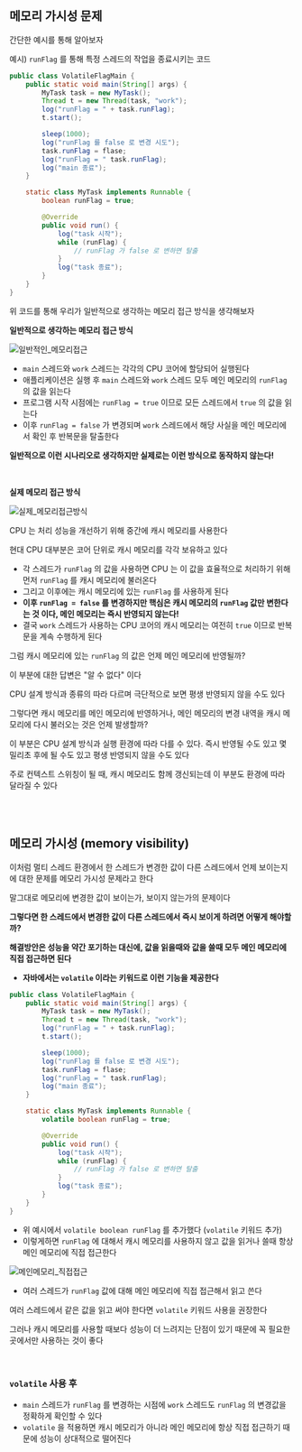## 메모리 가시성 문제

간단한 예시를 통해 알아보자

예시) `runFlag` 를 통해 특정 스레드의 작업을 종료시키는 코드

```java
public class VolatileFlagMain {
    public static void main(String[] args) {
        MyTask task = new MyTask();
        Thread t = new Thread(task, "work");
        log("runFlag = " + task.runFlag);
        t.start();

        sleep(1000);
        log("runFlag 를 false 로 변경 시도");
        task.runFlag = flase;
        log("runFlag = " task.runFlag);
        log("main 종료");
    }

    static class MyTask implements Runnable {
        boolean runFlag = true;

        @Override
        public void run() {
            log("task 시작");
            while (runFlag) {
                // runFlag 가 false 로 변하면 탈출
            }
            log("task 종료");
        }
    }
}
```

위 코드를 통해 우리가 일반적으로 생각하는 메모리 접근 방식을 생각해보자

**일반적으로 생각하는 메모리 접근 방식**

![일반적인_메모리접근](./img/일반적인_메모리접근.png)

- `main` 스레드와 `work` 스레드는 각각의 CPU 코어에 할당되어 실행된다
- 애플리케이션은 실행 후 `main` 스레드와 `work` 스레드 모두 메인 메모리의 `runFlag` 의 값을 읽는다
- 프로그램 시작 시점에는 `runFlag = true` 이므로 모든 스레드에서 `true` 의 값을 읽는다
- 이후 `runFlag = false` 가 변경되며 `work` 스레드에서 해당 사실을 메인 메모리에서 확인 후 반복문을 탈출한다

**일반적으로 이런 시나리오로 생각하지만 실제로는 이런 방식으로 동작하지 않는다!**

</br>

**실제 메모리 접근 방식**

![실제_메모리접근방식](./img/실제_메모리접근방식.png)

CPU 는 처리 성능을 개선하기 위해 중간에 캐시 메모리를 사용한다

현대 CPU 대부분은 코어 단위로 캐시 메모리를 각각 보유하고 있다

- 각 스레드가 `runFlag` 의 값을 사용하면 CPU 는 이 값을 효율적으로 처리하기 위해 먼저 `runFlag` 를 캐시 메모리에 불러온다
- 그리고 이후에는 캐시 메모리에 있는 `runFlag` 를 사용하게 된다
- **이후 `runFlag = false` 를 변경하지만 핵심은 캐시 메모리의 `runFlag` 값만 변한다는 것 이다, 메인 메모리는 즉시 반영되지 않는다!**
- 결국 `work` 스레드가 사용하는 CPU 코어의 캐시 메모리는 여전히 `true` 이므로 반복문을 계속 수행하게 된다

그럼 캐시 메모리에 있는 `runFlag` 의 값은 언제 메인 메모리에 반영될까?

이 부분에 대한 답변은 "알 수 없다" 이다

CPU 설계 방식과 종류의 따라 다르며 극단적으로 보면 평생 반영되지 않을 수도 있다

그렇다면 캐시 메모리를 메인 메모리에 반영하거나, 메인 메모리의 변경 내역을 캐시 메모리에 다시 불러오는 것은 언제 발생할까?

이 부분은 CPU 설계 방식과 실행 환경에 따라 다를 수 있다. 즉시 반영될 수도 있고 몇 밀리초 후에 될 수도 있고 평생 반영되지 않을 수도 있다

주로 컨텍스트 스위칭이 될 때, 캐시 메모리도 함께 갱신되는데 이 부분도 환경에 따라 달라질 수 있다

</br>
</br>

## 메모리 가시성 (memory visibility)

이처럼 멀티 스레드 환경에서 한 스레드가 변경한 값이 다른 스레드에서 언제 보이는지에 대한 문제를 메모리 가시성 문제라고 한다

말그대로 메모리에 변경한 값이 보이는가, 보이지 않는가의 문제이다

**그렇다면 한 스레드에서 변경한 값이 다른 스레드에서 즉시 보이게 하려면 어떻게 해야할까?**

**해결방안은 성능을 약간 포기하는 대신에, 값을 읽을때와 값을 쓸때 모두 메인 메모리에 직접 접근하면 된다**

- **자바에서는 `volatile` 이라는 키워드로 이런 기능을 제공한다**

```java
public class VolatileFlagMain {
    public static void main(String[] args) {
        MyTask task = new MyTask();
        Thread t = new Thread(task, "work");
        log("runFlag = " + task.runFlag);
        t.start();

        sleep(1000);
        log("runFlag 를 false 로 변경 시도");
        task.runFlag = flase;
        log("runFlag = " task.runFlag);
        log("main 종료");
    }

    static class MyTask implements Runnable {
        volatile boolean runFlag = true;

        @Override
        public void run() {
            log("task 시작");
            while (runFlag) {
                // runFlag 가 false 로 변하면 탈출
            }
            log("task 종료");
        }
    }
}
```

- 위 예시에서 `volatile boolean runFlag` 를 추가했다 (`volatile` 키워드 추가)
- 이렇게하면 `runFlag` 에 대해서 캐시 메모리를 사용하지 않고 값을 읽거나 쓸때 항상 메인 메모리에 직접 접근한다

![메인메모리_직접접근](./img/메인메모리_직접접근.png)

- 여러 스레드가 `runFlag` 값에 대해 메인 메모리에 직접 접근해서 읽고 쓴다

여러 스레드에서 같은 값을 읽고 써야 한다면 `volatile` 키워드 사용을 권장한다

그러나 캐시 메모리를 사용할 때보다 성능이 더 느려지는 단점이 있기 때문에 꼭 필요한 곳에서만 사용하는 것이 좋다

</br>

### `volatile` 사용 후

- `main` 스레드가 `runFlag` 를 변경하는 시점에 `work` 스레드도 `runFlag` 의 변경값을 정확하게 확인할 수 있다
- `volatile` 을 적용하면 캐시 메모리가 아니라 메인 메모리에 항상 직접 접근하기 때문에 성능이 상대적으로 떨어진다
